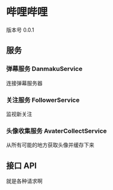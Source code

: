 哔哩哔哩
====

版本号 0.0.1

## 服务

### 弹幕服务 DanmakuService

连接弹幕服务器

### 关注服务 FollowerService

监视新关注

### 头像收集服务 AvaterCollectService

从所有可能的地方获取头像并缓存下来

## 接口 API

就是各种请求啊


